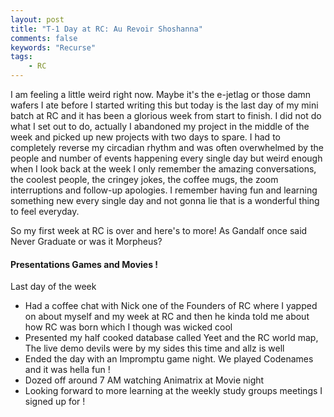 ```yaml
---
layout: post
title: "T-1 Day at RC: Au Revoir Shoshanna"
comments: false
keywords: "Recurse"
tags:
    - RC
---
```


I am feeling a little weird right now. Maybe it's the e-jetlag or those damn wafers I ate before I started writing this but today is the last day of my mini batch at RC and it has been a glorious week from start to finish. I did not do what I set out to do, actually I abandoned my project in the middle of the week and picked up new projects with two days to spare. I had to completely reverse my circadian rhythm and was often overwhelmed by the people and number of events happening every single day but weird enough when I look back at the week I only remember the amazing conversations, the coolest people, the cringey jokes, the coffee mugs, the zoom interruptions and follow-up apologies. I remember having fun and learning something new every single day and not gonna lie that is a wonderful thing to feel everyday.

So my first week at RC is over and here's to more! As Gandalf once said Never Graduate or was it Morpheus?


#### Presentations Games and Movies !

Last day of the week 
- Had a coffee chat with Nick one of the Founders of RC where I yapped on about myself and my week at RC and then he kinda told me about how RC was born which I though was wicked cool
- Presented my half cooked database called Yeet and the RC world map, The live demo devils were by my sides this time and allz is well
- Ended the day with an Impromptu game night. We played Codenames and it was hella fun !
- Dozed off around 7 AM watching Animatrix at Movie night
- Looking forward to more learning at the weekly study groups meetings I signed up for ! 

